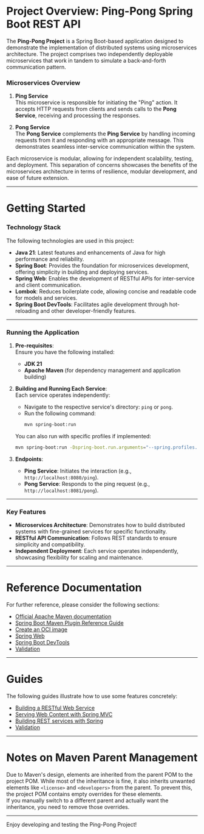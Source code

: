 # Project Overview: Ping-Pong Spring Boot REST API

The **Ping-Pong Project** is a Spring Boot-based application designed to demonstrate the implementation of distributed systems using microservices architecture. The project comprises two independently deployable microservices that work in tandem to simulate a back-and-forth communication pattern.

### Microservices Overview

1. **Ping Service**  
   This microservice is responsible for initiating the "Ping" action. It accepts HTTP requests from clients and sends calls to the **Pong Service**, receiving and processing the responses.

2. **Pong Service**  
   The **Pong Service** complements the **Ping Service** by handling incoming requests from it and responding with an appropriate message. This demonstrates seamless inter-service communication within the system.

Each microservice is modular, allowing for independent scalability, testing, and deployment. This separation of concerns showcases the benefits of the microservices architecture in terms of resilience, modular development, and ease of future extension.

---

# Getting Started

### Technology Stack
The following technologies are used in this project:

- **Java 21**: Latest features and enhancements of Java for high performance and reliability.
- **Spring Boot**: Provides the foundation for microservices development, offering simplicity in building and deploying services.
- **Spring Web**: Enables the development of RESTful APIs for inter-service and client communication.
- **Lombok**: Reduces boilerplate code, allowing concise and readable code for models and services.
- **Spring Boot DevTools**: Facilitates agile development through hot-reloading and other developer-friendly features.

---

### Running the Application

1. **Pre-requisites**:  
   Ensure you have the following installed:
    - **JDK 21**
    - **Apache Maven** (for dependency management and application building)

2. **Building and Running Each Service**:  
   Each service operates independently:
    - Navigate to the respective service's directory: `ping` or `pong`.
    - Run the following command:
      ```bash
      mvn spring-boot:run
      ```

   You can also run with specific profiles if implemented:
   ```bash
   mvn spring-boot:run -Dspring-boot.run.arguments="--spring.profiles.active=<profile>"
   ```

3. **Endpoints**:
    - **Ping Service**: Initiates the interaction (e.g., `http://localhost:8080/ping`).
    - **Pong Service**: Responds to the ping request (e.g., `http://localhost:8081/pong`).

---

### Key Features

- **Microservices Architecture**: Demonstrates how to build distributed systems with fine-grained services for specific functionality.
- **RESTful API Communication**: Follows REST standards to ensure simplicity and compatibility.
- **Independent Deployment**: Each service operates independently, showcasing flexibility for scaling and maintenance.

---

# Reference Documentation

For further reference, please consider the following sections:

* [Official Apache Maven documentation](https://maven.apache.org/guides/index.html)
* [Spring Boot Maven Plugin Reference Guide](https://docs.spring.io/spring-boot/3.4.1/maven-plugin)
* [Create an OCI image](https://docs.spring.io/spring-boot/3.4.1/maven-plugin/build-image.html)
* [Spring Web](https://docs.spring.io/spring-boot/3.4.1/reference/web/servlet.html)
* [Spring Boot DevTools](https://docs.spring.io/spring-boot/3.4.1/reference/using/devtools.html)
* [Validation](https://docs.spring.io/spring-boot/3.4.1/reference/io/validation.html)

---

# Guides

The following guides illustrate how to use some features concretely:

* [Building a RESTful Web Service](https://spring.io/guides/gs/rest-service/)
* [Serving Web Content with Spring MVC](https://spring.io/guides/gs/serving-web-content/)
* [Building REST services with Spring](https://spring.io/guides/tutorials/rest/)
* [Validation](https://spring.io/guides/gs/validating-form-input/)

---

# Notes on Maven Parent Management

Due to Maven's design, elements are inherited from the parent POM to the project POM. While most of the inheritance is fine, it also inherits unwanted elements like `<license>` and `<developers>` from the parent. To prevent this, the project POM contains empty overrides for these elements.  
If you manually switch to a different parent and actually want the inheritance, you need to remove those overrides.

---

Enjoy developing and testing the Ping-Pong Project!